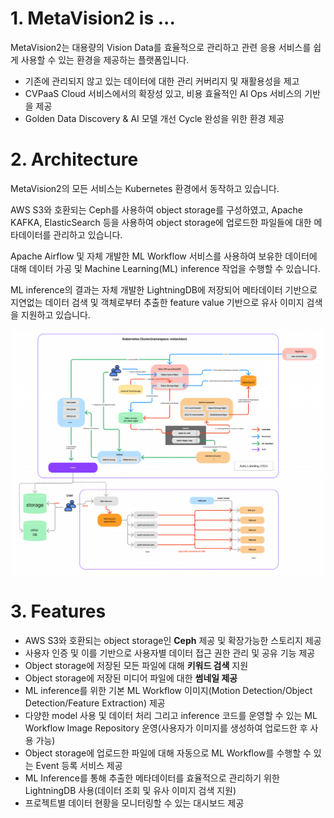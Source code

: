 # 1. MetaVision2 is ...

MetaVision2는 대용량의 Vision Data를 효율적으로 관리하고 관련 응용 서비스를 쉽게 사용할 수 있는 환경을 제공하는 플랫폼입니다.

- 기존에 관리되지 않고 있는 데이터에 대한 관리 커버리지 및 재활용성을 제고
- CVPaaS Cloud 서비스에서의 확장성 있고, 비용 효율적인 AI Ops 서비스의 기반을 제공
- Golden Data Discovery & AI 모델 개선 Cycle 완성을 위한 환경 제공


# 2. Architecture

MetaVision2의 모든 서비스는 Kubernetes 환경에서 동작하고 있습니다.

AWS S3와 호환되는 Ceph를 사용하여 object storage를 구성하였고, Apache KAFKA, ElasticSearch 등을 사용하여 object storage에 업로드한 파일들에 대한 메타데이터를 관리하고 있습니다.

Apache Airflow 및 자체 개발한 ML Workflow 서비스를 사용하여 보유한 데이터에 대해 데이터 가공 및 Machine Learning(ML) inference 작업을 수행할 수 있습니다.

ML inference의 결과는 자체 개발한 LightningDB에 저장되어 메타데이터 기반으로 지연없는 데이터 검색 및 객체로부터 추출한 feature value 기반으로 유사 이미지 검색을 지원하고 있습니다.

![MetaVision2 Architecture](./images/metavision2_index_architecture.png)

# 3. Features

- AWS S3와 호환되는 object storage인 <b>Ceph</b> 제공 및 확장가능한 스토리지 제공
- 사용자 인증 및 이를 기반으로 사용자별 데이터 접근 권한 관리 및 공유 기능 제공
- Object storage에 저장된 모든 파일에 대해 <b>키워드 검색</b> 지원
- Object storage에 저장된 미디어 파일에 대한 <b>썸네일 제공</b>
- ML inference를 위한 기본 ML Workflow 이미지(Motion Detection/Object Detection/Feature Extraction) 제공
- 다양한 model 사용 및 데이터 처리 그리고 inference 코드를 운영할 수 있는 ML Workflow Image Repository 운영(사용자가 이미지를 생성하여 업로드한 후 사용 가능)
- Object storage에 업로드한 파일에 대해 자동으로 ML Workflow를 수행할 수 있는 Event 등록 서비스 제공
- ML Inference를 통해 추출한 메타데이터를 효율적으로 관리하기 위한 LightningDB 사용(데이터 조회 및 유사 이미지 검색 지원)
- 프로젝트별 데이터 현황을 모니터링할 수 있는 대시보드 제공